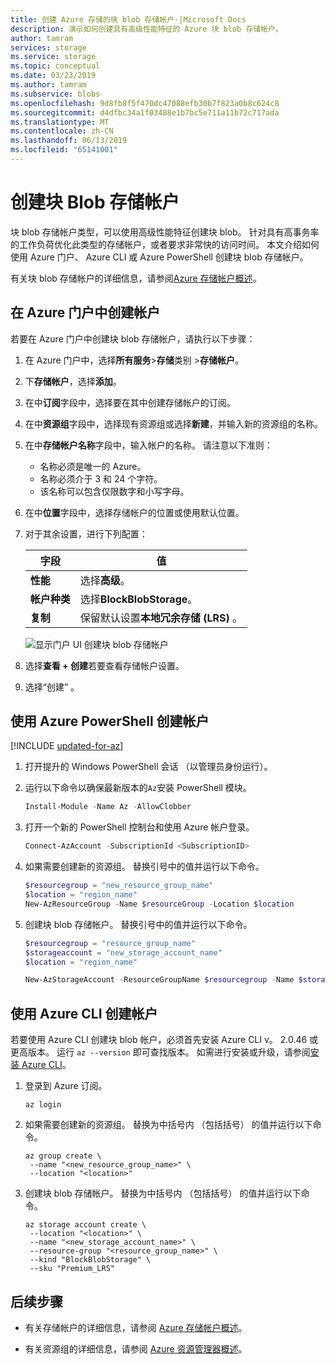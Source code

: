 ```yaml
---
title: 创建 Azure 存储的块 blob 存储帐户-|Microsoft Docs
description: 演示如何创建具有高级性能特征的 Azure 块 blob 存储帐户。
author: tamram
services: storage
ms.service: storage
ms.topic: conceptual
ms.date: 03/23/2019
ms.author: tamram
ms.subservice: blobs
ms.openlocfilehash: 9d8fb8f5f470dc47088efb30b7f823a0b8c624c8
ms.sourcegitcommit: d4dfbc34a1f03488e1b7bc5e711a11b72c717ada
ms.translationtype: MT
ms.contentlocale: zh-CN
ms.lasthandoff: 06/13/2019
ms.locfileid: "65141001"
---
```

# <a name="create-a-block-blob-storage-account"></a>创建块 Blob 存储帐户

块 blob 存储帐户类型，可以使用高级性能特征创建块 blob。 针对具有高事务率的工作负荷优化此类型的存储帐户，或者要求非常快的访问时间。 本文介绍如何使用 Azure 门户、 Azure CLI 或 Azure PowerShell 创建块 blob 存储帐户。

有关块 blob 存储帐户的详细信息，请参阅[Azure 存储帐户概述](https://docs.microsoft.com/azure/storage/common/storage-account-overview)。

## <a name="create-account-in-the-azure-portal"></a>在 Azure 门户中创建帐户

若要在 Azure 门户中创建块 blob 存储帐户，请执行以下步骤：

1. 在 Azure 门户中，选择**所有服务**>**存储**类别 >**存储帐户**。

1. 下**存储帐户**，选择**添加**。

1. 在中**订阅**字段中，选择要在其中创建存储帐户的订阅。

1. 在中**资源组**字段中，选择现有资源组或选择**新建**，并输入新的资源组的名称。

1. 在中**存储帐户名称**字段中，输入帐户的名称。 请注意以下准则：

   - 名称必须是唯一的 Azure。
   - 名称必须介于 3 和 24 个字符。
   - 该名称可以包含仅限数字和小写字母。

1. 在中**位置**字段中，选择存储帐户的位置或使用默认位置。

1. 对于其余设置，进行下列配置：

   |字段     |值  |
   |---------|---------|
   |**性能**    |  选择**高级**。   |
   |**帐户种类**    | 选择**BlockBlobStorage**。      |
   |**复制**    |  保留默认设置**本地冗余存储 (LRS)** 。      |

   ![显示门户 UI 创建块 blob 存储帐户](media/storage-blob-create-account-block-blob/create-block-blob-storage-account.png)

1. 选择**查看 + 创建**若要查看存储帐户设置。

1. 选择“创建”  。

## <a name="create-account-using-azure-powershell"></a>使用 Azure PowerShell 创建帐户

[!INCLUDE [updated-for-az](../../../includes/updated-for-az.md)]

1. 打开提升的 Windows PowerShell 会话 （以管理员身份运行）。

1. 运行以下命令以确保最新版本的`Az`安装 PowerShell 模块。

   ```powershell
   Install-Module -Name Az -AllowClobber
   ```

1. 打开一个新的 PowerShell 控制台和使用 Azure 帐户登录。

   ```powershell
   Connect-AzAccount -SubscriptionId <SubscriptionID>
   ```

1. 如果需要创建新的资源组。 替换引号中的值并运行以下命令。

   ```powershell
   $resourcegroup = "new_resource_group_name"
   $location = "region_name"
   New-AzResourceGroup -Name $resourceGroup -Location $location
   ```

1. 创建块 blob 存储帐户。 替换引号中的值并运行以下命令。

   ```powershell
   $resourcegroup = "resource_group_name"
   $storageaccount = "new_storage_account_name"
   $location = "region_name"

   New-AzStorageAccount -ResourceGroupName $resourcegroup -Name $storageaccount -Location $location -Kind "BlockBlobStorage" -SkuName "Premium_LRS"
   ```

## <a name="create-account-using-azure-cli"></a>使用 Azure CLI 创建帐户

若要使用 Azure CLI 创建块 blob 帐户，必须首先安装 Azure CLI v。 2.0.46 或更高版本。 运行 `az --version` 即可查找版本。 如需进行安装或升级，请参阅[安装 Azure CLI](/cli/azure/install-azure-cli)。

1. 登录到 Azure 订阅。

   ```azurecli
   az login
   ```

1. 如果需要创建新的资源组。 替换为中括号内 （包括括号） 的值并运行以下命令。

   ```azurecli
   az group create \
    --name "<new_resource_group_name>" \
    --location "<location>"
   ```

1. 创建块 blob 存储帐户。 替换为中括号内 （包括括号） 的值并运行以下命令。

   ```azurecli
   az storage account create \
    --location "<location>" \
    --name "<new_storage_account_name>" \
    --resource-group "<resource_group_name>" \
    --kind "BlockBlobStorage" \
    --sku "Premium_LRS"
   ```

## <a name="next-steps"></a>后续步骤

- 有关存储帐户的详细信息，请参阅 [Azure 存储帐户概述](https://docs.microsoft.com/azure/storage/common/storage-account-overview)。

- 有关资源组的详细信息，请参阅 [Azure 资源管理器概述](https://docs.microsoft.com/azure/azure-resource-manager/resource-group-overview)。
